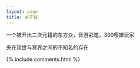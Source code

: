 ```yaml
---
layout: page
title: 关于我 
---
```


一个被开出二次元籍的东方众，音游彩笔，300嘤雄玩家

夹在现世与冥界之间的不知名的存在

{% include comments.html %}

